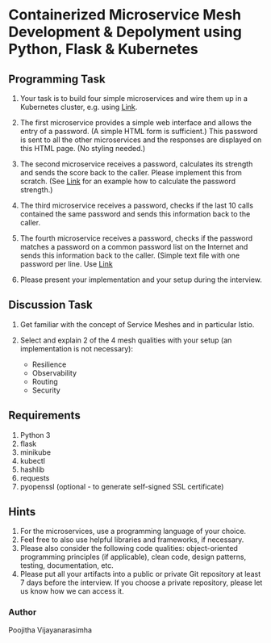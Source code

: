 # Containerized Microservice Mesh Development & Depolyment using Python, Flask & Kubernetes

## Programming Task

1. Your task is to build four simple microservices and wire them up in a Kubernetes cluster, e.g. using [Link](https://minikube.sigs.k8s.io/docs/start/).

2. The first microservice provides a simple web interface and allows the entry of a password. (A simple HTML form is sufficient.) This password is sent to all the other microservices and the responses are displayed on this HTML page. (No styling needed.)

3. The second microservice receives a password, calculates its strength and sends the score back to the caller. Please implement this from scratch. (See [Link](https://www.uic.edu/apps/strong-password/) for an example how to calculate the password strength.)

4. The third microservice receives a password, checks if the last 10 calls contained the same password and sends this information back to the caller.

5. The fourth microservice receives a password, checks if the password matches a password on a common password list on the Internet and sends this information back to the caller. (Simple text file with one password per line. Use [Link](https://pwlist.cfapps.eu10.hana.ondemand.com/passwords.txt)

6. Please present your implementation and your setup during the interview.

## Discussion Task

1. Get familiar with the concept of Service Meshes and in particular Istio.

2. Select and explain 2 of the 4 mesh qualities with your setup (an implementation is not necessary):

    * Resilience
    * Observability
    * Routing
    * Security

## Requirements

1. Python 3
2. flask
3. minikube
4. kubectl
5. hashlib
6. requests
7. pyopenssl (optional - to generate self-signed SSL certificate)

## Hints

1. For the microservices, use a programming language of your choice.
2. Feel free to also use helpful libraries and frameworks, if necessary.
3. Please also consider the following code qualities: object-oriented programming principles (if applicable), clean code, design patterns, testing, documentation, etc.
4. Please put all your artifacts into a public or private Git repository at least 7 days before the interview. If you choose a private repository, please let us know how we can access it.

### Author

Poojitha Vijayanarasimha
